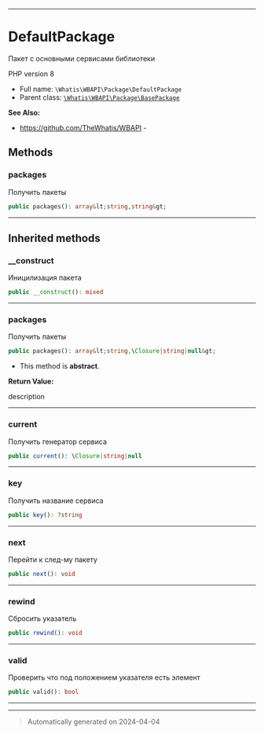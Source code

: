 ***

# DefaultPackage

Пакет с основными сервисами библиотеки

PHP version 8

* Full name: `\Whatis\WBAPI\Package\DefaultPackage`
* Parent class: [`\Whatis\WBAPI\Package\BasePackage`](./BasePackage.md)

**See Also:**

* https://github.com/TheWhatis/WBAPI - 




## Methods


### packages

Получить пакеты

```php
public packages(): array&lt;string,string&gt;
```












***


## Inherited methods


### __construct

Иницилизация пакета

```php
public __construct(): mixed
```












***

### packages

Получить пакеты

```php
public packages(): array&lt;string,\Closure|string|null&gt;
```




* This method is **abstract**.




**Return Value:**

description




***

### current

Получить генератор сервиса

```php
public current(): \Closure|string|null
```












***

### key

Получить название сервиса

```php
public key(): ?string
```












***

### next

Перейти к след-му пакету

```php
public next(): void
```












***

### rewind

Сбросить указатель

```php
public rewind(): void
```












***

### valid

Проверить что под положением
указателя есть элемент

```php
public valid(): bool
```












***


***
> Automatically generated on 2024-04-04
